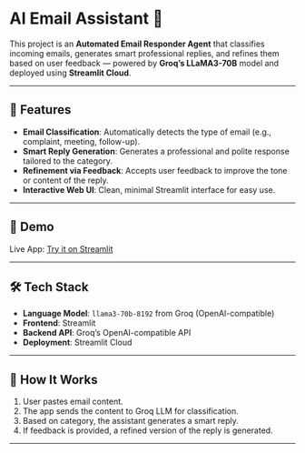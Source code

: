 # AI Email Assistant 📨

This project is an **Automated Email Responder Agent** that classifies incoming emails, generates smart professional replies, and refines them based on user feedback — powered by **Groq’s LLaMA3-70B** model and deployed using **Streamlit Cloud**.

---

## 📌 Features

- **Email Classification**: Automatically detects the type of email (e.g., complaint, meeting, follow-up).
- **Smart Reply Generation**: Generates a professional and polite response tailored to the category.
- **Refinement via Feedback**: Accepts user feedback to improve the tone or content of the reply.
- **Interactive Web UI**: Clean, minimal Streamlit interface for easy use.

---

## 🚀 Demo

Live App: [Try it on Streamlit](https://email-responder-agent-j9un5dmuya5gdr9rskkpbr.streamlit.app/)

---

## 🛠️ Tech Stack

- **Language Model**: `llama3-70b-8192` from Groq (OpenAI-compatible)
- **Frontend**: Streamlit
- **Backend API**: Groq’s OpenAI-compatible API
- **Deployment**: Streamlit Cloud

---

## 🧠 How It Works

1. User pastes email content.
2. The app sends the content to Groq LLM for classification.
3. Based on category, the assistant generates a smart reply.
4. If feedback is provided, a refined version of the reply is generated.

---



